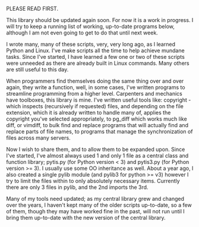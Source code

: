 
PLEASE READ FIRST.

This library should be updated again soon.  For now it is a work in progress.
I will try to keep a running list of working, up-to-date programs below,
although I am not even going to get to do that until next week.

I wrote many, many of these scripts, very, very long ago, as I learned Python
and Linux.  I've make scripts all the time to help achieve mundane tasks.
Since I've started, I have learned a few one or two of these scripts were
unneeded as there are already built in Linux commands.  Many others are still
useful to this day.

When programmers find themselves doing the same thing over and over again, they
write a function, well, in some cases, I've written programs to streamline
programming from a higher level.  Carpenters and mechanics have toolboxes, this
library is mine.  I've written useful tools like: copyright - which inspects
(recursively if requested) files, and depending on the file extension, which it
is already written to handle many of, applies the copyright you've selected
appropriately, to pg_diff which works much like diff, or vimdiff, to bulk find
and replace programs that will actually find and replace parts of file names,
to programs that manage the synchronization of files across many servers.

Now I wish to share them, and to allow them to be expanded upon.  Since I've
started, I've almost always used 1 and only 1 file as a central class and
function library; pytis.py (for Python version < 3) and pytis3.py (for Python
version >= 3).  I usually use some OO inheritance as well.  About a year ago, I
also created a single pylib module (and pylib3 for python >= v3) however I try
to limit the files within to only absolutely necessary items.  Currently there
are only 3 files in pylib, and the 2nd imports the 3rd.

Many of my tools need updated; as my central library grew and changed over the
years, I haven't kept many of the older scripts up-to-date, so a few of them,
though they may have worked fine in the past, will not run until I bring them
up-to-date with the new version of the central library.

